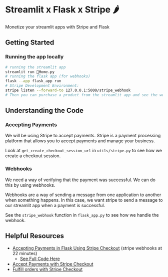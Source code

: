 # Streamlit x Flask x Stripe 🌶️
Monetize your streamlit apps with Stripe and Flask

## Getting Started

### Running the app locally
```sh
# running the streamlit app
streamlit run 🏡Home.py
# running the flask app (for webhooks)
flask --app flask_app run
# Stripe Development Environment:
stripe listen --forward-to 127.0.0.1:5000/stripe_webhook
# Then you can purchase a product from the streamlit app and see the webhook response in the terminal
```

## Understanding the Code

### Accepting Payments
We will be using Stripe to accept payments. Stripe is a payment processing platform that allows you to accept payments and manage your business.

Look at `get_create_checkout_session_url` in `utils/stripe.py` to see how we create a checkout session. 


### Webhooks
We need a way of verifying that the payment was successful. We can do this by using webhooks. 

Webhooks are a way of sending a message from one application to another when something happens. In this case, we want stripe to send a message to our streamlit app when a payment is successful.

See the `stripe_webhook` function in `flask_app.py` to see how we handle the webhook.

## Helpful Resources
- [Accepting Payments in Flask Using Stripe Checkout](https://www.youtube.com/watch?v=cC9jK3WntR8) (stripe webhooks at 22 minutes)
  - [See Full Code Here](https://prettyprinted.com/l/ccJ)
- [Accept Payments with Stripe Checkout](https://stripe.com/docs/checkout/quickstart)
- [Fulfill orders with Stripe Checkout](https://stripe.com/docs/payments/checkout/fulfill-orders)
